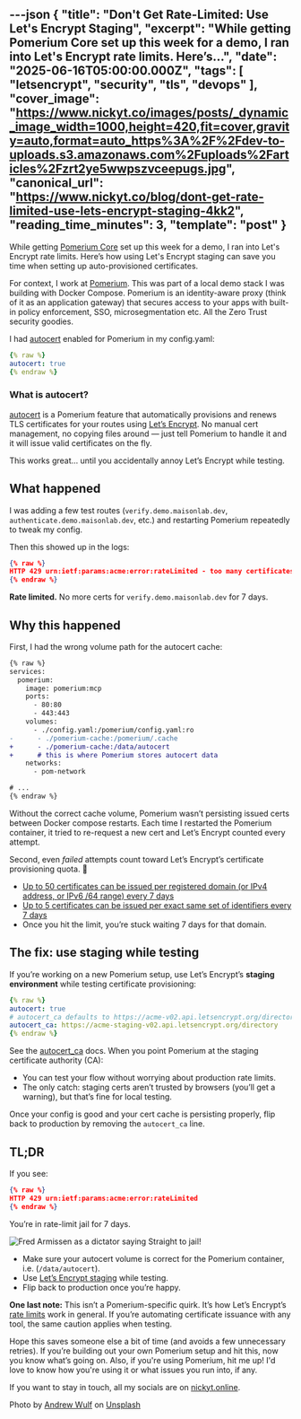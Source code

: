 ---json
{
  "title": "Don't Get Rate-Limited: Use Let's Encrypt Staging",
  "excerpt": "While getting Pomerium Core set up this week for a demo, I ran into Let's Encrypt rate limits. Here’s...",
  "date": "2025-06-16T05:00:00.000Z",
  "tags": [
    "letsencrypt",
    "security",
    "tls",
    "devops"
  ],
  "cover_image": "https://www.nickyt.co/images/posts/_dynamic_image_width=1000,height=420,fit=cover,gravity=auto,format=auto_https%3A%2F%2Fdev-to-uploads.s3.amazonaws.com%2Fuploads%2Farticles%2Fzrt2ye5wwpszvceepugs.jpg",
  "canonical_url": "https://www.nickyt.co/blog/dont-get-rate-limited-use-lets-encrypt-staging-4kk2",
  "reading_time_minutes": 3,
  "template": "post"
}
---

While getting [Pomerium Core](https://github.com/pomerium/pomerium) set up this week for a demo, I ran into Let's Encrypt rate limits. Here’s how using Let's Encrypt staging can save you time when setting up auto-provisioned certificates.

For context, I work at [Pomerium](https://www.pomerium.com/). This was part of a local demo stack I was building with Docker Compose. Pomerium is an identity-aware proxy (think of it as an application gateway) that secures access to your apps with built-in policy enforcement, SSO, microsegmentation etc. All the Zero Trust security goodies.

I had [autocert](https://www.pomerium.com/docs/get-started/fundamentals/core/production-certificates#how-autocert-works-with-pomerium) enabled for Pomerium in my config.yaml:

```yaml
{% raw %}
autocert: true
{% endraw %}
```

### What is autocert?

[autocert](https://www.pomerium.com/docs/get-started/fundamentals/core/production-certificates#how-autocert-works-with-pomerium) is a Pomerium feature that automatically provisions and renews TLS certificates for your routes using [Let’s Encrypt](https://letsencrypt.org/).
No manual cert management, no copying files around — just tell Pomerium to handle it and it will issue valid certificates on the fly.

This works great… until you accidentally annoy Let’s Encrypt while testing.

## What happened

I was adding a few test routes (`verify.demo.maisonlab.dev`, `authenticate.demo.maisonlab.dev`, etc.) and restarting Pomerium repeatedly to tweak my config.

Then this showed up in the logs:

```json
{% raw %}
HTTP 429 urn:ietf:params:acme:error:rateLimited - too many certificates (5) already issued for this exact set of domains in the last 168h0m0s
{% endraw %}
```

**Rate limited.** No more certs for `verify.demo.maisonlab.dev` for 7 days.

## Why this happened

First, I had the wrong volume path for the autocert cache:

```diff
{% raw %}
services:
  pomerium:
    image: pomerium:mcp
    ports:
      - 80:80
      - 443:443
    volumes:
      - ./config.yaml:/pomerium/config.yaml:ro
-      - ./pomerium-cache:/pomerium/.cache
+      - ./pomerium-cache:/data/autocert
+      # this is where Pomerium stores autocert data
    networks:
      - pom-network

# ...
{% endraw %}
```

Without the correct cache volume, Pomerium wasn’t persisting issued certs between Docker compose restarts. Each time I restarted the Pomerium container, it tried to re-request a new cert and Let’s Encrypt counted every attempt.

Second, even *failed* attempts count toward Let’s Encrypt’s certificate provisioning quota. 🫠

* [Up to 50 certificates can be issued per registered domain (or IPv4 address, or IPv6 /64 range) every 7 days](https://letsencrypt.org/docs/rate-limits/#limit-1)
* [Up to 5 certificates can be issued per exact same set of identifiers every 7 days](https://letsencrypt.org/docs/rate-limits/#limit-2)
* Once you hit the limit, you’re stuck waiting 7 days for that domain.

## The fix: use staging while testing

If you’re working on a new Pomerium setup, use Let’s Encrypt’s **staging environment** while testing certificate provisioning:

```yaml
{% raw %}
autocert: true
# autocert_ca defaults to https://acme-v02.api.letsencrypt.org/directory
autocert_ca: https://acme-staging-v02.api.letsencrypt.org/directory
{% endraw %}
```

See the [autocert_ca](https://www.pomerium.com/docs/reference/autocert#autocert-ca) docs. When you point Pomerium at the staging certificate authority (CA):

* You can test your flow without worrying about production rate limits.
* The only catch: staging certs aren’t trusted by browsers (you’ll get a warning), but that’s fine for local testing.

Once your config is good and your cert cache is persisting properly, flip back to production by removing the `autocert_ca` line.

## TL;DR

If you see:

```json
{% raw %}
HTTP 429 urn:ietf:params:acme:error:rateLimited
{% endraw %}
```

You’re in rate-limit jail for 7 days.

![Fred Armissen as a dictator saying Straight to jail!](https://media4.giphy.com/media/v1.Y2lkPTc5MGI3NjExNHJtMHo2a3NtYmw3aXIzb2t1cXdmejFycDVwbGEyY3hnb2N1OTJqMiZlcD12MV9pbnRlcm5hbF9naWZfYnlfaWQmY3Q9Zw/f8lDluiWJ7yQTtdS3L/giphy.gif)

- Make sure your autocert volume is correct for the Pomerium container, i.e. (`/data/autocert`).
- Use [Let’s Encrypt staging](https://letsencrypt.org/docs/staging-environment/) while testing.
- Flip back to production once you’re happy.

**One last note:** This isn’t a Pomerium-specific quirk. It’s how Let’s Encrypt’s [rate limits](https://letsencrypt.org/docs/rate-limits/) work in general. If you’re automating certificate issuance with any tool, the same caution applies when testing.

Hope this saves someone else a bit of time (and avoids a few unnecessary retries).
If you’re building out your own Pomerium setup and hit this, now you know what’s going on. Also, if you're using Pomerium, hit me up! I'd love to know how you're using it or what issues you run into, if any.

If you want to stay in touch, all my socials are on [nickyt.online](https://nickyt.online).

Photo by <a href="https://unsplash.com/@andreuuuw?utm_content=creditCopyText&utm_medium=referral&utm_source=unsplash">Andrew Wulf</a> on <a href="https://unsplash.com/photos/pile-of-rubber-duckies-59yg_LpcvzQ?utm_content=creditCopyText&utm_medium=referral&utm_source=unsplash">Unsplash</a>
